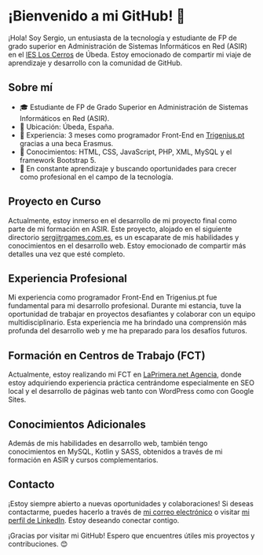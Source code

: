# ¡Bienvenido a mi GitHub! 👋

¡Hola! Soy Sergio, un entusiasta de la tecnología y estudiante de FP de grado superior en Administración de Sistemas Informáticos en Red (ASIR) en el [IES Los Cerros](https://www.iesloscerros.org/) de Úbeda. Estoy emocionado de compartir mi viaje de aprendizaje y desarrollo con la comunidad de GitHub.

## Sobre mí

- 🎓 Estudiante de FP de Grado Superior en Administración de Sistemas Informáticos en Red (ASIR).
- 📍 Ubicación: Úbeda, España.
- 💼 Experiencia: 3 meses como programador Front-End en [Trigenius.pt](https://www.trigenius.pt/) gracias a una beca Erasmus.
- 🌱 Conocimientos: HTML, CSS, JavaScript, PHP, XML, MySQL y el framework Bootstrap 5.
- 🚀 En constante aprendizaje y buscando oportunidades para crecer como profesional en el campo de la tecnología.

## Proyecto en Curso

Actualmente, estoy inmerso en el desarrollo de mi proyecto final como parte de mi formación en ASIR. Este proyecto, alojado en el siguiente directorio [sergiitrgames.com.es](https://sergiitrgames.com.es/), es un escaparate de mis habilidades y conocimientos en el desarrollo web. Estoy emocionado de compartir más detalles una vez que esté completo.

## Experiencia Profesional

Mi experiencia como programador Front-End en Trigenius.pt fue fundamental para mi desarrollo profesional. Durante mi estancia, tuve la oportunidad de trabajar en proyectos desafiantes y colaborar con un equipo multidisciplinario. Esta experiencia me ha brindado una comprensión más profunda del desarrollo web y me ha preparado para los desafíos futuros.

## Formación en Centros de Trabajo (FCT)

Actualmente, estoy realizando mi FCT en [LaPrimera.net Agencia](https://laprimera.net/), donde estoy adquiriendo experiencia práctica centrándome especialmente en SEO local y el desarrollo de páginas web tanto con WordPress como con Google Sites.


## Conocimientos Adicionales

Además de mis habilidades en desarrollo web, también tengo conocimientos en MySQL, Kotlin y SASS, obtenidos a través de mi formación en ASIR y cursos complementarios.

## Contacto

¡Estoy siempre abierto a nuevas oportunidades y colaboraciones! Si deseas contactarme, puedes hacerlo a través de [mi correo electrónico](mailto:sergiotrillorodriguez123@gmail.com) o visitar [mi perfil de LinkedIn](https://www.linkedin.com/in/sergiitr11). Estoy deseando conectar contigo.

¡Gracias por visitar mi GitHub! Espero que encuentres útiles mis proyectos y contribuciones. 😊

